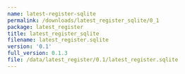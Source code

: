 ```yaml
---
name: latest-register-sqlite
permalink: /downloads/latest_register_sqlite/0_1
package: latest_register
title: latest_register_sqlite
filename: latest_register.sqlite
version: '0.1'
full_version: 0.1.3
file: /data/latest_register/0.1/latest_register.sqlite
---
```

